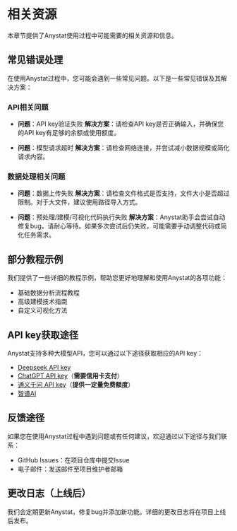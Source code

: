 # 相关资源

本章节提供了Anystat使用过程中可能需要的相关资源和信息。

## 常见错误处理

在使用Anystat过程中，您可能会遇到一些常见问题。以下是一些常见错误及其解决方案：

### API相关问题

- **问题**：API key验证失败
  **解决方案**：请检查API key是否正确输入，并确保您的API key有足够的余额或使用额度。

- **问题**：模型请求超时
  **解决方案**：请检查网络连接，并尝试减小数据规模或简化请求内容。

### 数据处理相关问题

- **问题**：数据上传失败
  **解决方案**：请检查文件格式是否支持，文件大小是否超过限制。对于大文件，建议使用路径导入方式。

- **问题**：预处理/建模/可视化代码执行失败
  **解决方案**：Anystat助手会尝试自动修复bug，请耐心等待。如果多次尝试后仍失败，可能需要手动调整代码或简化任务需求。

## 部分教程示例

我们提供了一些详细的教程示例，帮助您更好地理解和使用Anystat的各项功能：

- 基础数据分析流程教程
- 高级建模技术指南
- 自定义可视化方法

## API key获取途径

Anystat支持多种大模型API，您可以通过以下途径获取相应的API key：

- [Deepseek API key](https://platform.deepseek.com/usage "单击以访问 Deepseek 开放平台")
- [ChatGPT API key](https://platform.openai.com/docs/overview "单击以访问 OpenAI Platform")（**需要信用卡支付**）
- [通义千问 API key](https://bailian.console.aliyun.com/?spm=5176.29597918.J_SEsSjsNv72yRuRFS2VknO.2.54d87b08CphuY5&tab=model#/efm/model_experience_center/text "单击以访问阿里云百炼平台")（**提供一定量免费额度**）
- [智谱AI](https://docs.bigmodel.cn/cn/guide/develop/http/introduction "单击以访问智谱AI API调用说明页")

## 反馈途径

如果您在使用Anystat过程中遇到问题或有任何建议，欢迎通过以下途径与我们联系：

- GitHub Issues：在项目仓库中提交Issue
- 电子邮件：发送邮件至项目维护者邮箱

## 更改日志（上线后）

我们会定期更新Anystat，修复bug并添加新功能。详细的更改日志将在项目上线后发布。